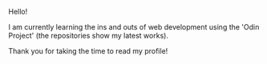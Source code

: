 Hello! 

I am currently learning the ins and outs of web development using the 'Odin Project' (the repositories show my latest works). 

Thank you for taking the time to read my profile!



<!---
SamHughes971/SamHughes971 is a ✨ special ✨ repository because its `README.md` (this file) appears on your GitHub profile.
You can click the Preview link to take a look at your changes.
--->
